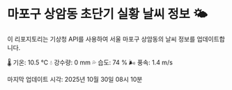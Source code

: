 
# 마포구 상암동 초단기 실황 날씨 정보 🌤️

이 리포지토리는 기상청 API를 사용하여 서울 마포구 상암동의 날씨 정보를 업데이트합니다. 

🌡️ 기온: 10.5 ℃
💧 강수량: 0 mm
💦 습도: 74 %
🌬️ 풍속: 1.4 m/s

마지막 업데이트 시각: 2025년 10월 30일 08시 10분    
